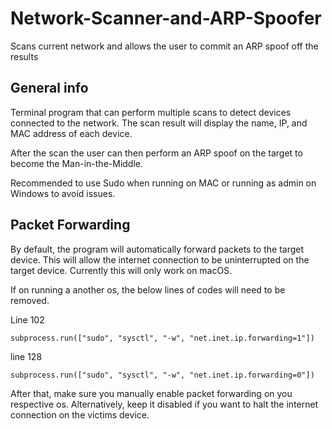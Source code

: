 # Network-Scanner-and-ARP-Spoofer
Scans current network and allows the user to commit an ARP spoof off the results 

## General info
Terminal program that can perform multiple scans to detect devices connected to the network. The scan result will display the name, IP, and MAC address of each device.

After the scan the user can then perform an ARP spoof on the target to become the Man-in-the-Middle.

Recommended to use Sudo when running on MAC or running as admin on Windows to avoid issues.


## Packet Forwarding 
By default, the program will automatically forward packets to the target device. This will allow the internet connection to be uninterrupted on the target device. Currently this will only work on macOS.

If on running a another os, the below lines of codes will need to be removed.

Line 102

```
subprocess.run(["sudo", "sysctl", "-w", "net.inet.ip.forwarding=1"])
```

line 128

```
subprocess.run(["sudo", "sysctl", "-w", "net.inet.ip.forwarding=0"])
```

After that, make sure you manually enable packet forwarding on you respective os. Alternatively, keep it disabled if you want to halt the internet connection on the victims device. 